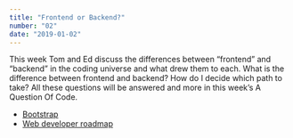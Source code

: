 ```yaml
---
title: "Frontend or Backend?"
number: "02"
date: "2019-01-02"
---
```


This week Tom and Ed discuss the differences between “frontend” and “backend” in the coding universe and what drew them to each. What is the difference between frontend and backend? How do I decide which path to take? All these questions will be answered and more in this week’s A Question Of Code.

* [Bootstrap](https://getbootstrap.com)
* [Web developer roadmap](https://github.com/kamranahmedse/developer-roadmap)